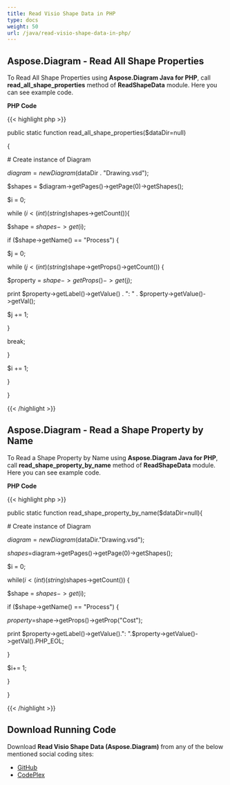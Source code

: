 ```yaml
---
title: Read Visio Shape Data in PHP
type: docs
weight: 50
url: /java/read-visio-shape-data-in-php/
---
```


## **Aspose.Diagram - Read All Shape Properties**
To Read All Shape Properties using **Aspose.Diagram Java for PHP**, call **read_all_shape_properties** method of **ReadShapeData** module. Here you can see example code.

**PHP Code**

{{< highlight php >}}

 public static function read_all_shape_properties($dataDir=null)

{

\# Create instance of Diagram

$diagram = new Diagram($dataDir . "Drawing.vsd");

$shapes = $diagram->getPages()->getPage(0)->getShapes();

$i = 0;

while ($i <(int)(string)$shapes->getCount()){

$shape = $shapes->get($i);

if ($shape->getName() == "Process") {

$j = 0;

while ($j<(int)(string)$shape->getProps()->getCount()) {

$property = $shape->getProps()->get($j);

print $property->getLabel()->getValue() . ": " . $property->getValue()->getVal();

$j += 1;

}

break;

}

$i += 1;

}

}

{{< /highlight >}}
## **Aspose.Diagram - Read a Shape Property by Name**
To Read a Shape Property by Name using **Aspose.Diagram Java for PHP**, call **read_shape_property_by_name** method of **ReadShapeData** module. Here you can see example code.

**PHP Code**

{{< highlight php >}}

 public static function read_shape_property_by_name($dataDir=null){

\# Create instance of Diagram

$diagram=new Diagram($dataDir."Drawing.vsd");

$shapes=$diagram->getPages()->getPage(0)->getShapes();

$i = 0;

while($i<(int)(string)$shapes->getCount()) {

$shape = $shapes->get($i);

if ($shape->getName() == "Process") {

$property=$shape->getProps()->getProp("Cost");

print $property->getLabel()->getValue().": ".$property->getValue()->getVal().PHP_EOL;

}

$i+= 1;

}

}

{{< /highlight >}}
## **Download Running Code**
Download **Read Visio Shape Data (Aspose.Diagram)** from any of the below mentioned social coding sites:

- [GitHub](https://github.com/asposediagram/Aspose.Diagram-for-Java/blob/master/Plugins/Aspose_Diagram_Java_for_PHP/src/aspose/diagram/WorkingwithShapes/ReadShapeData.php)
- [CodePlex](https://asposediagramjavaphp.codeplex.com/SourceControl/latest#src/aspose/diagram/WorkingwithShapes/ReadShapeData.php)
